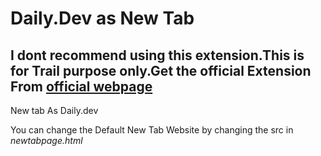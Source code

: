 # Daily.Dev as New Tab
## I dont recommend using this extension.This is for Trail purpose only.Get the official Extension From [official webpage](https://daily.dev/)



New tab As Daily.dev

You can change the Default New Tab Website by changing the src in *newtabpage.html*
